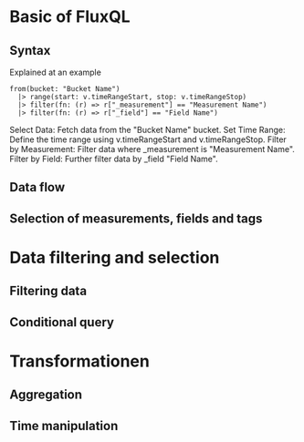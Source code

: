 # Basic of FluxQL
## Syntax
Explained at an example
```
from(bucket: "Bucket Name")
  |> range(start: v.timeRangeStart, stop: v.timeRangeStop)
  |> filter(fn: (r) => r["_measurement"] == "Measurement Name")
  |> filter(fn: (r) => r["_field"] == "Field Name")
```
Select Data: Fetch data from the "Bucket Name" bucket.
Set Time Range: Define the time range using v.timeRangeStart and v.timeRangeStop.
Filter by Measurement: Filter data where _measurement is "Measurement Name".
Filter by Field: Further filter data by _field "Field Name".

## Data flow
## Selection of measurements, fields and tags

# Data filtering and selection
## Filtering data
## Conditional query

# Transformationen
## Aggregation
## Time manipulation
